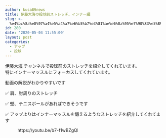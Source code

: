 ```yaml
---
author: kusa89news
title: 伊藤大海の投球前ストレッチ、インナー編
slug: >-
  %e4%bc%8a%e8%97%a4%e5%a4%a7%e6%b5%b7%e3%81%ae%e6%8a%95%e7%90%83%e5%89%8d%e3%82%b9%e3%83%88%e3%83%ac%e3%83%83%e3%83%81%e3%80%81%e3%82%a4%e3%83%b3%e3%83%8a%e3%83%bc%e7%b7%a8
id: 280
date: '2020-05-04 11:55:00'
layout: post
categories:
  - アップ
  - 投球
---
```


[伊藤大海](https://www.youtube.com/channel/UCpIOCEle_INP9TnXHrsR8AQ) チャンネルで投球前のストレッチを紹介してくれています。  
特にインナーマッスルにフォーカスしてくれています。

動画の解説がわかりやすいです

✅ 肩、肘周りのストレッチ

✅ 壁、テニスボールがあればできそうです

✅ アップよりはインナーマッスルを鍛えるようなストレッチを紹介してくれてます

<figure class="wp-block-embed-youtube wp-block-embed is-type-video is-provider-youtube wp-embed-aspect-16-9 wp-has-aspect-ratio">

<div class="wp-block-embed__wrapper">https://youtu.be/b7-f1wBZgQI</div>

</figure>